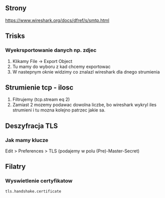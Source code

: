 ## Strony
https://www.wireshark.org/docs/dfref/s/smtp.html

## Trisks
### Wyekrsportowanie danych np. zdjec
1. Klikamy File -> Export Object
2. Tu mamy do wyboru z kad chcemy exportowac
3. W nastepnym oknie widzimy co znalazl wireshark dla dnego strumienia

## Strumienie tcp - ilosc
1. Filtrujemy (tcp.stream eq 2)
2. Zamiast 2 mozemy podawac dowolna liczbe, bo wireshark wykryl iles strumieni i tu mozna kolejno patrzec jakie sa.

## Deszyfracja TLS 
### Jak mamy klucze
Edit > Preferences > TLS (podajemy w polu (Pre)-Master-Secret)

## Filatry
### Wyswietlenie certyfikatow
    tls.handshake.certificate
